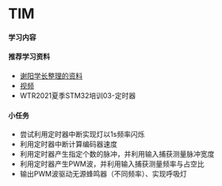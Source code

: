 # TIM

#### 学习内容

#### 推荐学习资料
- [谢阳学长整理的资料](https://github.com/MirTITH/WTR-EC-Training/blob/main/05-timer%26bldc/%EF%BC%88%E9%A2%84%E4%B9%A0%EF%BC%8905-timer%26bldcm.md)
- [视频](https://www.bilibili.com/video/BV1Sy4y1y7B1/?p=6&spm_id_from=pageDriver&vd_source=baa784078e67e28c38d26cf6881f8357)
- WTR2021夏季STM32培训03-定时器

#### 小任务
- 尝试利用定时器中断实现灯以1s频率闪烁
- 利用定时器中断计算编码器速度
- 利用定时器产生指定个数的脉冲，并利用输入捕获测量脉冲宽度
- 利用定时器产生PWM波，并利用输入捕获测量频率与占空比
- 输出PWM波驱动无源蜂鸣器（不同频率）、实现呼吸灯